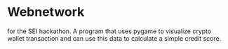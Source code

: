 # Webnetwork
for the SEI hackathon. A program that uses pygame to visualize crypto wallet transaction and can use this data to calculate a simple credit score.
